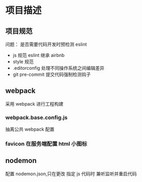 # 项目描述

## 项目规范

问题： 是否需要代码开发时预检测 eslint

- js 规范 eslint 继承 airbnb
- style 规范
- .editorconfig 处理不同操作系统之间编辑差异
- git pre-commit 提交代码强制检测钩子

## webpack

采用 webpack 进行工程构建

### webpack.base.config.js

抽离公共 webpack 配置

### favicon 在服务端配置 html 小图标

## nodemon

配置 nodemon.json,只在更改 指定 js 代码时 兼听监听并重启代码

